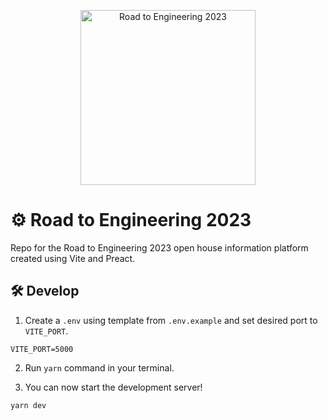<p align="center">
  <img width="280" src="https://i.imgur.com/V9KF5o9.png" alt="Road to Engineering 2023">
</p>

# ⚙️ Road to Engineering 2023
Repo for the Road to Engineering 2023 open house information platform created using Vite and Preact.

## 🛠️ Develop

1. Create a `.env` using template from `.env.example` and set desired port to `VITE_PORT`.

```
VITE_PORT=5000
```

2. Run `yarn` command in your terminal.

3. You can now start the development server!

```sh
yarn dev
```

